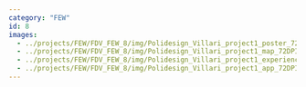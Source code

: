 ```yaml
---
category: "FEW"
id: 8
images:
  - ../projects/FEW/FDV_FEW_8/img/Polidesign_Villari_project1_poster_72DPI-francesco tomio_cover.jpg
  - ../projects/FEW/FDV_FEW_8/img/Polidesign_Villari_project1_map_72DPI - francesco tomio.jpg
  - ../projects/FEW/FDV_FEW_8/img/Polidesign_Villari_project1_experience_72DPI - francesco tomio.jpg
  - ../projects/FEW/FDV_FEW_8/img/Polidesign_Villari_project1_app_72DPI - francesco tomio.jpg
---
```

